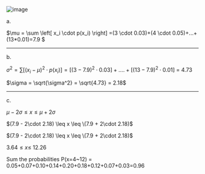 ![image](https://github.com/user-attachments/assets/9bb29b79-5d26-497e-ad1b-e4ae62220090)

a. 

$\mu = \sum \left[ x_i \cdot p(x_i) \right] =(3 \cdot 0.03)+(4 \cdot 0.05)+...+(13*0.01)=7.9 $
- - -
b. 

$\sigma^2 = \sum \left[ (x_i - \mu)^2 \cdot p(x_i) \right]=\left[ (3-7.9)^2 \cdot 0.03 \right]+....+\left[ (13-7.9)^2 \cdot 0.01 \right]$ = 4.73

$\sigma = \sqrt{\sigma^2} = \sqrt{4.73} = 2.18$  


- - -
c.

$\mu - 2\sigma \leq x \leq \mu + 2\sigma$

$(7.9 - 2\cdot 2.18) \leq x \leq \(7.9 + 2\cdot 2.18)$



$(7.9 - 2\cdot 2.18) \leq x \leq \(7.9 + 2\cdot 2.18)$

$3.64 \leq x \leq \ 12.26$

Sum the probabilities P(x=4~12) = 0.05+0.07+0.10+0.14+0.20+0.18+0.12+0.07+0.03=0.96

